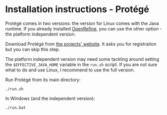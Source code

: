 # Installation instructions - Protégé

Protégé comes in two versions: the version for Linux comes with the Java runtime. If you already installed [OpenRefine](install-OpenRefine), you can use the other option - the platform independent version.

Download Protégé from [the projects' website](https://protege.stanford.edu/software.php#desktop-protege). It asks you for registration but you can skip this step.

The platform independent version may need some tackling around setting the `$EFFECTIVE_JAVA_HOME` variable in the `run.sh` script.
If you are not sure what to do and use Linux, I recommend to use the full version.


Run Protégé from its main directory:

```
./run.sh
```

In Windows (and the independent version):
```
./run.bat
```

